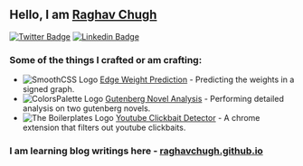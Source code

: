## Hello, I am [Raghav Chugh](https://github.com/raghavchugh21)

[![Twitter Badge](https://img.shields.io/badge/-@raghavchugh21-1ca0f1?style=flat-square&labelColor=1ca0f1&logo=twitter&logoColor=white&link=https://twitter.com/raghavchugh21)](https://twitter.com/raghavchugh21)
[![Linkedin Badge](https://img.shields.io/badge/-raghavchughofficial-blue?style=flat-square&logo=Linkedin&logoColor=white&link=https://www.linkedin.com/in/raghavchughofficial/)](https://www.linkedin.com/in/raghavchughofficial/)

<!-- This is taken from https://github.com/maddhruv/npm-statistics -->

### Some of the things I crafted or am crafting:

- ![SmoothCSS Logo](https://smoothcss.xyz/logo-16.png) [Edge Weight Prediction](https://github.com/raghavchugh21/Edge-Weight-Prediction) - Predicting the weights in a signed graph.
- ![ColorsPalette Logo](https://colorspalette.design/logo-16.png) [Gutenberg Novel Analysis](https://github.com/raghavchugh21/NLP-Project-2) - Performing detailed analysis on two gutenberg novels.
- ![The Boilerplates Logo](https://avatars3.githubusercontent.com/u/64769894?s=16&v=4) [Youtube Clickbait Detector](https://github.com/raghavchugh21/extension-bp) - A chrome extension that filters out youtube clickbaits.

### I am learning blog writings here - [raghavchugh.github.io](http://raghavchugh.github.io)
